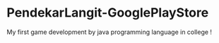 # PendekarLangit-GooglePlayStore
My first game development by java programming language in college !
